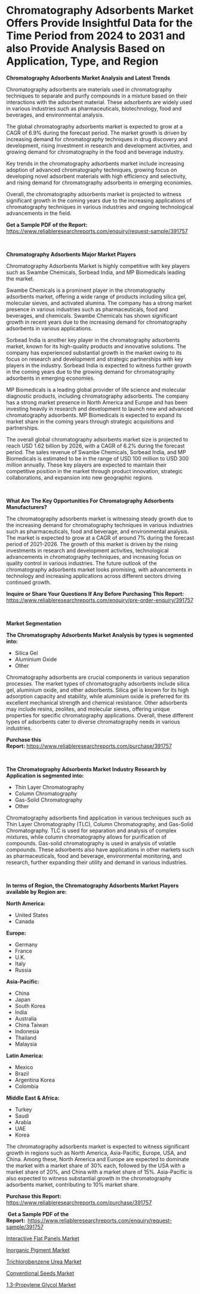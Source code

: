 <p><h1>Chromatography Adsorbents Market Offers Provide Insightful Data for the Time Period from 2024 to 2031 and also Provide Analysis Based on Application, Type, and Region</h1></p><p><strong>Chromatography Adsorbents Market Analysis and Latest Trends</strong></p>
<p><p>Chromatography adsorbents are materials used in chromatography techniques to separate and purify compounds in a mixture based on their interactions with the adsorbent material. These adsorbents are widely used in various industries such as pharmaceuticals, biotechnology, food and beverages, and environmental analysis.</p><p>The global chromatography adsorbents market is expected to grow at a CAGR of 6.9% during the forecast period. The market growth is driven by increasing demand for chromatography techniques in drug discovery and development, rising investment in research and development activities, and growing demand for chromatography in the food and beverage industry.</p><p>Key trends in the chromatography adsorbents market include increasing adoption of advanced chromatography techniques, growing focus on developing novel adsorbent materials with high efficiency and selectivity, and rising demand for chromatography adsorbents in emerging economies.</p><p>Overall, the chromatography adsorbents market is projected to witness significant growth in the coming years due to the increasing applications of chromatography techniques in various industries and ongoing technological advancements in the field.</p></p>
<p><strong>Get a Sample PDF of the Report:&nbsp;</strong> <a href="https://www.reliableresearchreports.com/enquiry/request-sample/391757">https://www.reliableresearchreports.com/enquiry/request-sample/391757</a></p>
<p>&nbsp;</p>
<p><strong>Chromatography Adsorbents Major Market Players</strong></p>
<p><p>Chromatography Adsorbents Market is highly competitive with key players such as Swambe Chemicals, Sorbead India, and MP Biomedicals leading the market. </p><p>Swambe Chemicals is a prominent player in the chromatography adsorbents market, offering a wide range of products including silica gel, molecular sieves, and activated alumina. The company has a strong market presence in various industries such as pharmaceuticals, food and beverages, and chemicals. Swambe Chemicals has shown significant growth in recent years due to the increasing demand for chromatography adsorbents in various applications.</p><p>Sorbead India is another key player in the chromatography adsorbents market, known for its high-quality products and innovative solutions. The company has experienced substantial growth in the market owing to its focus on research and development and strategic partnerships with key players in the industry. Sorbead India is expected to witness further growth in the coming years due to the growing demand for chromatography adsorbents in emerging economies.</p><p>MP Biomedicals is a leading global provider of life science and molecular diagnostic products, including chromatography adsorbents. The company has a strong market presence in North America and Europe and has been investing heavily in research and development to launch new and advanced chromatography adsorbents. MP Biomedicals is expected to expand its market share in the coming years through strategic acquisitions and partnerships.</p><p>The overall global chromatography adsorbents market size is projected to reach USD 1.62 billion by 2026, with a CAGR of 6.2% during the forecast period. The sales revenue of Swambe Chemicals, Sorbead India, and MP Biomedicals is estimated to be in the range of USD 100 million to USD 300 million annually. These key players are expected to maintain their competitive position in the market through product innovation, strategic collaborations, and expansion into new geographic regions.</p></p>
<p>&nbsp;</p>
<p><strong>What Are The Key Opportunities For Chromatography Adsorbents Manufacturers?</strong></p>
<p><p>The chromatography adsorbents market is witnessing steady growth due to the increasing demand for chromatography techniques in various industries such as pharmaceuticals, food and beverage, and environmental analysis. The market is expected to grow at a CAGR of around 7% during the forecast period of 2021-2026. The growth of this market is driven by the rising investments in research and development activities, technological advancements in chromatography techniques, and increasing focus on quality control in various industries. The future outlook of the chromatography adsorbents market looks promising, with advancements in technology and increasing applications across different sectors driving continued growth.</p></p>
<p><strong>Inquire or Share Your Questions If Any Before Purchasing This Report:</strong> <a href="https://www.reliableresearchreports.com/enquiry/pre-order-enquiry/391757">https://www.reliableresearchreports.com/enquiry/pre-order-enquiry/391757</a></p>
<p>&nbsp;</p>
<p><strong>Market Segmentation</strong></p>
<p><strong>The Chromatography Adsorbents Market Analysis by types is segmented into:</strong></p>
<p><ul><li>Silica Gel</li><li>Aluminium Oxide</li><li>Other</li></ul></p>
<p><p>Chromatography adsorbents are crucial components in various separation processes. The market types of chromatography adsorbents include silica gel, aluminium oxide, and other adsorbents. Silica gel is known for its high adsorption capacity and stability, while aluminium oxide is preferred for its excellent mechanical strength and chemical resistance. Other adsorbents may include resins, zeolites, and molecular sieves, offering unique properties for specific chromatography applications. Overall, these different types of adsorbents cater to diverse chromatography needs in various industries.</p></p>
<p><strong>Purchase this Report:&nbsp;</strong><a href="https://www.reliableresearchreports.com/purchase/391757">https://www.reliableresearchreports.com/purchase/391757</a></p>
<p>&nbsp;</p>
<p><strong>The Chromatography Adsorbents Market Industry Research by Application is segmented into:</strong></p>
<p><ul><li>Thin Layer Chromatography</li><li>Column Chromatography</li><li>Gas-Solid Chromatography</li><li>Other</li></ul></p>
<p><p>Chromatography adsorbents find application in various techniques such as Thin Layer Chromatography (TLC), Column Chromatography, and Gas-Solid Chromatography. TLC is used for separation and analysis of complex mixtures, while column chromatography allows for purification of compounds. Gas-solid chromatography is used in analysis of volatile compounds. These adsorbents also have applications in other markets such as pharmaceuticals, food and beverage, environmental monitoring, and research, further expanding their utility and demand in various industries.</p></p>
<p>&nbsp;</p>
<p><strong>In terms of Region, the Chromatography Adsorbents Market Players available by Region are:</strong></p>
<p>
    <p> <strong> North America: </strong>
        <ul>
            <li>United States</li>
            <li>Canada</li>
        </ul>
        </p> 
    <p> <strong> Europe: </strong>
        <ul>
            <li>Germany</li>
            <li>France</li>
            <li>U.K.</li>
            <li>Italy</li>
            <li>Russia</li>
        </ul>
        </p> 
    <p> <strong> Asia-Pacific: </strong>
        <ul>
            <li>China</li>
            <li>Japan</li>
            <li>South Korea</li>
            <li>India</li>
            <li>Australia</li>
            <li>China Taiwan</li>
            <li>Indonesia</li>
            <li>Thailand</li>
            <li>Malaysia</li>
        </ul>
        </p> 
    <p> <strong> Latin America: </strong>
        <ul>
            <li>Mexico</li>
            <li>Brazil</li>
            <li>Argentina Korea</li>
            <li>Colombia</li>
        </ul>
        </p> 
    <p> <strong> Middle East & Africa: </strong>
        <ul>
            <li>Turkey</li>
            <li>Saudi</li>
            <li>Arabia</li>
            <li>UAE</li>
            <li>Korea</li>
        </ul>
    </p>
    </p>
<p><p>The chromatography adsorbents market is expected to witness significant growth in regions such as North America, Asia-Pacific, Europe, USA, and China. Among these, North America and Europe are expected to dominate the market with a market share of 30% each, followed by the USA with a market share of 20%, and China with a market share of 15%. Asia-Pacific is also expected to witness substantial growth in the chromatography adsorbents market, contributing to 10% market share.</p></p>
<p><strong>Purchase this Report: </strong><a href="https://www.reliableresearchreports.com/purchase/391757">https://www.reliableresearchreports.com/purchase/391757</a></p>
<p>&nbsp;<strong>Get a Sample PDF of the Report:&nbsp;&nbsp;</strong><a href="https://www.reliableresearchreports.com/enquiry/request-sample/391757">https://www.reliableresearchreports.com/enquiry/request-sample/391757</a></p>
<p><strong></strong></p>
<p><p><a href="https://view.publitas.com/reportprime-1/interactive-flat-panels-market-size-growth-outlook-from-2024-to-2031-projecting-at-markets-trends-analysis-by-application-regional-outlook-and-revenue/">Interactive Flat Panels Market</a></p><p><a href="https://view.publitas.com/reportprime-1/inorganic-pigment-market-with-the-goal-of-estimating-the-market-size-and-future-growth-potential-of-various-market-segments-based-on-component-applications-end-user-and-region/">Inorganic Pigment Market</a></p><p><a href="https://military-diascia-e68.notion.site/Trichlorobenzene-Urea-Market-Provides-a-Comprehensive-Analysis-Including-a-Macro-Overview-of-the-Mar-cb361dcae9b14e81811d4a1b1cb0a452">Trichlorobenzene Urea Market</a></p><p><a href="https://meowing-canidae-761.notion.site/Conventional-Seeds-Market-Dynamics-2024-2031-Also-about-Its-Market-Trends-Projections-and-Opportu-c74dc1648789464ea1df186e3778498e">Conventional Seeds Market</a></p><p><a href="https://sudsy-motorcycle-bbc.notion.site/1-3-Propylene-Glycol-Market-Provides-Detailed-Segmentation-of-this-Market-based-on-Type-Application-c141042f245743f5be91f9cbb6cdb7f4">1,3-Propylene Glycol Market</a></p></p>